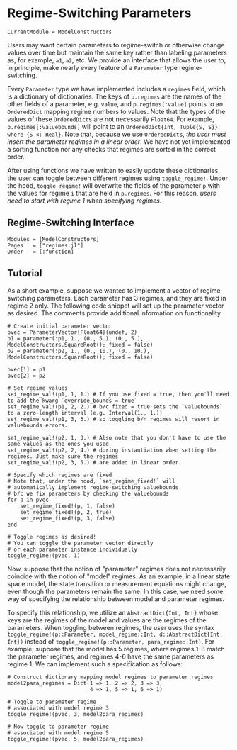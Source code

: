 # Regime-Switching Parameters

```@meta
CurrentModule = ModelConstructors
```

Users may want certain parameters to regime-switch or otherwise change values over time
but maintain the same key rather than labeling parameters as, for example, `a1`, `a2`, etc.
We provide an interface that allows the user to, in principle, make nearly every feature
of a `Parameter` type regime-switching.

Every `Parameter` type we have implemented includes a `regimes` field,
which is a dictionary of dictionaries. The keys of `p.regimes`
are the names of the other fields of a parameter, e.g. `value`, and
`p.regimes[:value]` points to an `OrderedDict` mapping regime numbers
to values. Note that the types of the values of these `OrderedDict`s are not necessarily `Float64`.
For example, `p.regimes[:valuebounds]` will point to an `OrderedDict{Int, Tuple{S, S}} where {S <: Real}`.
Note that, because we use `OrderedDict`s, *the user must insert the parameter regimes
in a linear order*. We have not yet implemented a sorting function nor any checks
that regimes are sorted in the correct order.

After using functions we have written to easily update these dictionaries,
the user can toggle between different regimes using `toggle_regime!`.
Under the hood, `toggle_regime!` will overwrite the fields of
the parameter `p` with the values for regime `i` that are held
in `p.regimes`. For this reason, *users need to start with regime 1
when specifying regimes*.

## Regime-Switching Interface
```@autodocs
Modules = [ModelConstructors]
Pages   = ["regimes.jl"]
Order   = [:function]
```

## Tutorial
As a short example, suppose we wanted to implement a vector of regime-switching parameters.
Each parameter has 3 regimes, and they are fixed in regime 2 only. The following code snippet will
set up the parameter vector as desired. The comments provide additional information on functionality.

```
# Create initial parameter vector
pvec = ParameterVector{Float64}(undef, 2)
p1 = parameter(:p1, 1., (0., 5.), (0., 5.), ModelConstructors.SquareRoot(); fixed = false)
p2 = parameter(:p2, 1., (0., 10.), (0., 10.), ModelConstructors.SquareRoot(); fixed = false)

pvec[1] = p1
pvec[2] = p2

# Set regime values
set_regime_val!(p1, 1, 1.) # If you use fixed = true, then you'll need to add the kwarg `override_bounds = true`
set_regime_val!(p1, 2, 2.) # b/c fixed = true sets the `valuebounds` to a zero-length interval (e.g. Interval(1., 1.))
set_regime_val!(p1, 3, 3.) # so toggling b/n regimes will resort in valuebounds errors.

set_regime_val!(p2, 1, 3.) # Also note that you don't have to use the same values as the ones you used
set_regime_val!(p2, 2, 4.) # during instantiation when setting the regimes. Just make sure the regimes
set_regime_val!(p2, 3, 5.) # are added in linear order

# Specify which regimes are fixed
# Note that, under the hood, `set_regime_fixed!` will
# automatically implement regime-switching valuebounds
# b/c we fix parameters by checking the valuebounds
for p in pvec
    set_regime_fixed!(p, 1, false)
    set_regime_fixed!(p, 2, true)
    set_regime_fixed!(p, 3, false)
end

# Toggle regimes as desired!
# You can toggle the parameter vector directly
# or each parameter instance individually
toggle_regime!(pvec, 1)
```

Now, suppose that the notion of "parameter" regimes does not
necessarily coincide with the notion of "model" regimes.
As an example, in a linear state space model, the state transition or
measurement equations might change, even though the parameters remain
the same. In this case, we need some way of specifying the relationship
between model and parameter regimes.

To specify this relationship, we utilize an `AbstractDict{Int, Int}`
whose keys are the regimes of the model and values are the regimes
of the parameters. When toggling between regimes,
the user uses the syntax `toggle_regime!(p::Parameter, model_regime::Int, d::AbstractDict{Int, Int})`
instead of `toggle_regime!(p::Parameter, para_regime::Int)`. For example, suppose
that the model has 5 regimes, where regimes 1-3 match the parameter regimes,
and regimes 4-6 have the same parameters as regime 1.
We can implement such a specification as follows:

```
# Construct dictionary mapping model regimes to parameter regimes
model2para_regimes = Dict(1 => 1, 2 => 2, 3 => 3,
                          4 => 1, 5 => 1, 6 => 1)

# Toggle to parameter regime
# associated with model regime 3
toggle_regime!(pvec, 3, model2para_regimes)

# Now toggle to parameter regime
# associated with model regime 5
toggle_regime!(pvec, 5, model2para_regimes)
```
